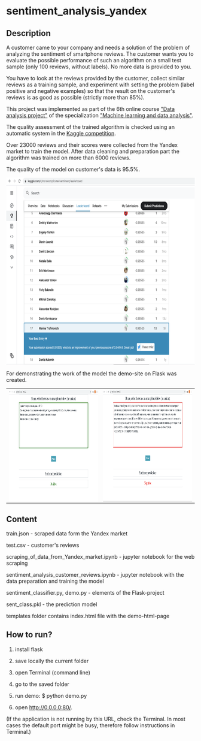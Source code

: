 # sentiment_analysis_yandex

## Description

A customer came to your company and needs a solution of the problem of analyzing the sentiment of smartphone reviews. The customer wants you to evaluate the possible performance of such an algorithm on a small test sample (only 100 reviews, without labels). No more data is provided to you.

You have to look at the reviews provided by the customer, collect similar reviews as a training sample, and experiment with setting the problem (label positive and negative examples) so that the result on the customer's reviews is as good as possible (strictly more than 85%).

This project was implemented as part of the 6th online course ["Data analysis project"](https://www.coursera.org/learn/data-analysis-project) of the specialization ["Machine learning and data analysis"](https://www.coursera.org/specializations/machine-learning-data-analysis).

The quality assessment of the trained algorithm is checked using an automatic system in the [Kaggle competition](https://www.kaggle.com/c/morecomplicatedsentiment).

Over 23000 reviews and their scores were collected from the Yandex market to train the model. After data cleaning and preparation part the algorithm was trained on more than 6000 reviews.

The quality of the model on customer's data is 95.5%. 

<img align="center" width="700" height="500" src="/images/Leaderboard.png" />

For demonstrating the work of the model the demo-site on Flask was created.


<table><tr>
<td> <img align="center" width="600" height="300" src="/images/Screenshot1.png" /> </td>
<td> <img align="center" width="600" height="300" src="/images/Screenshot2.png" /> </td>
</tr></table>


## Content

train.json - scraped data form the Yandex market

test.csv - customer's reviews

scraping_of_data_from_Yandex_market.ipynb - jupyter notebook for the web scraping

sentiment_analysis_customer_reviews.ipynb - jupyter notebook with the data preparation and training the model

sentiment_classifier.py, demo.py - elements of the Flask-project

sent_class.pkl - the prediction model

templates folder contains index.html file with the demo-html-page



## How to run?

1. install flask

2. save locally the current folder

3. open Terminal (command line)

4. go to the saved folder

5. run demo: $ python demo.py

6. open http://0.0.0.0:80/.

(If the application is not running by this URL, check the Terminal.
In most cases the default port might be busy, therefore follow
instructions in Terminal.)
